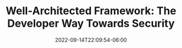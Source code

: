 ---
date: 2022-09-14T22:09:54-06:00
title: "Well-Architected Framework: The Developer Way Towards Security"
externalUrl: https://hopin.com/events/developerweek-cloud-2022#schedule
---